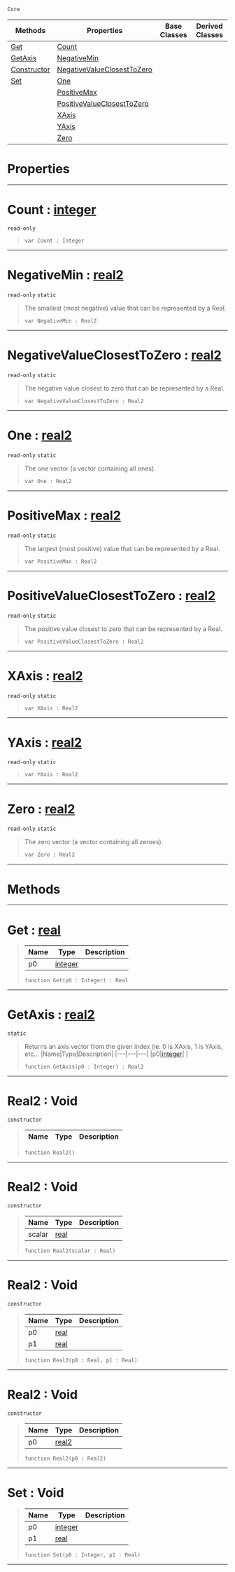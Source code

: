  `Core`

|Methods|Properties|Base Classes|Derived Classes|
|---|---|---|---|
|[ Get](real2.md#get-zilch-engine-document)|[ Count](real2.md#count-zilch-engine-docume)| | |
|[ GetAxis](real2.md#getaxis-zilch-engine-docu)|[ NegativeMin](real2.md#negativemin-zilch-engine)| | |
|[ Constructor](real2.md#real2-void)|[ NegativeValueClosestToZero](real2.md#negativevalueclosesttoze)| | |
|[ Set](real2.md#set-void)|[ One](real2.md#one-zilch-engine-document)| | |
| |[ PositiveMax](real2.md#positivemax-zilch-engine)| | |
| |[ PositiveValueClosestToZero](real2.md#positivevalueclosesttoze)| | |
| |[ XAxis](real2.md#xaxis-zilch-engine-docume)| | |
| |[ YAxis](real2.md#yaxis-zilch-engine-docume)| | |
| |[ Zero](real2.md#zilch-zilch-engine-documen)| | |


 #  Properties


---  
 #  Count : [integer](integer.md)

 `read-only`

> 
> ```TS:Nada
> var Count : Integer


---  
 #  NegativeMin : [real2](real2.md)

 `read-only` `static`

> The smallest (most negative) value that can be represented by a Real.
> ```TS:Nada
> var NegativeMin : Real2


---  
 #  NegativeValueClosestToZero : [real2](real2.md)

 `read-only` `static`

> The negative value closest to zero that can be represented by a Real.
> ```TS:Nada
> var NegativeValueClosestToZero : Real2


---  
 #  One : [real2](real2.md)

 `read-only` `static`

> The one vector (a vector containing all ones).
> ```TS:Nada
> var One : Real2


---  
 #  PositiveMax : [real2](real2.md)

 `read-only` `static`

> The largest (most positive) value that can be represented by a Real.
> ```TS:Nada
> var PositiveMax : Real2


---  
 #  PositiveValueClosestToZero : [real2](real2.md)

 `read-only` `static`

> The positive value closest to zero that can be represented by a Real.
> ```TS:Nada
> var PositiveValueClosestToZero : Real2


---  
 #  XAxis : [real2](real2.md)

 `read-only` `static`

> 
> ```TS:Nada
> var XAxis : Real2


---  
 #  YAxis : [real2](real2.md)

 `read-only` `static`

> 
> ```TS:Nada
> var YAxis : Real2


---  
 #  Zero : [real2](real2.md)

 `read-only` `static`

> The zero vector (a vector containing all zeroes).
> ```TS:Nada
> var Zero : Real2


---  
 #  Methods


---  
 #  Get : [real](real.md)

> 
> |Name|Type|Description|
> |---|---|---|
> |p0|[integer](integer.md)| |
> ```TS:Nada
> function Get(p0 : Integer) : Real
> ``` 


---  
 #  GetAxis : [real2](real2.md)

 `static`

> Returns an axis vector from the given index (ie. 0 is XAxis, 1 is YAxis, etc...
> |Name|Type|Description|
> |---|---|---|
> |p0|[integer](integer.md)| |
> ```TS:Nada
> function GetAxis(p0 : Integer) : Real2
> ``` 


---  
 #  Real2 : Void

 `constructor`

> 
> |Name|Type|Description|
> |---|---|---|
> ```TS:Nada
> function Real2()
> ``` 


---  
 #  Real2 : Void

 `constructor`

> 
> |Name|Type|Description|
> |---|---|---|
> |scalar|[real](real.md)| |
> ```TS:Nada
> function Real2(scalar : Real)
> ``` 


---  
 #  Real2 : Void

 `constructor`

> 
> |Name|Type|Description|
> |---|---|---|
> |p0|[real](real.md)| |
> |p1|[real](real.md)| |
> ```TS:Nada
> function Real2(p0 : Real, p1 : Real)
> ``` 


---  
 #  Real2 : Void

 `constructor`

> 
> |Name|Type|Description|
> |---|---|---|
> |p0|[real2](real2.md)| |
> ```TS:Nada
> function Real2(p0 : Real2)
> ``` 


---  
 #  Set : Void

> 
> |Name|Type|Description|
> |---|---|---|
> |p0|[integer](integer.md)| |
> |p1|[real](real.md)| |
> ```TS:Nada
> function Set(p0 : Integer, p1 : Real)
> ``` 


---  
 

 